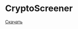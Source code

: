 # CryptoScreener

[Скачать](https://github.com/alex290/CryptoScreener/releases/download/0.0.5-alpha/CryptoScreener.zip "Скачать")

